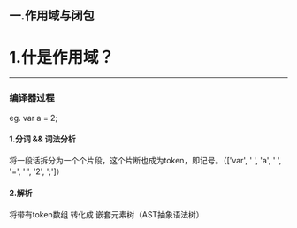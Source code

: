 ## 一.作用域与闭包
# 1.什是作用域？

---
### 编译器过程
eg. var a = 2;
#### 1.分词 && 词法分析
将一段话拆分为一个个片段，这个片断也成为token，即记号。（['var', ' ', 'a', ' ', '=', ' ', '2', ';']）
#### 2.解析
将带有token数组 转化成 嵌套元素树（AST抽象语法树）
